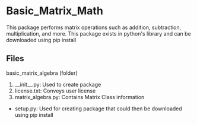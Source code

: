 # Basic_Matrix_Math
This package performs matrix operations such as addition, subtraction, multiplication, and more. This package exists in python's library
and can be downloaded using pip install

## Files
basic_matrix_algebra (folder)
<ol>
<li> __init__.py: Used to create package</li>
<li> license.txt: Conveys user license</li>
<li> matrix_algebra.py: Contains Matrix Class information</li>
</ol>

* setup.py: Used for creating package that could then be downloaded using pip install
